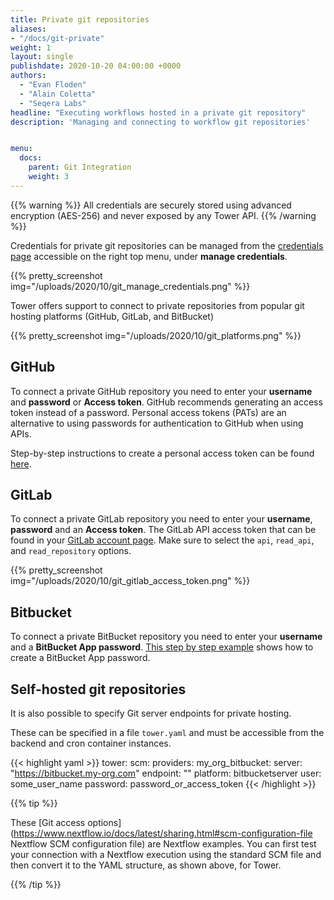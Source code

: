 ```yaml
---
title: Private git repositories
aliases:
- "/docs/git-private"
weight: 1
layout: single
publishdate: 2020-10-20 04:00:00 +0000
authors:
  - "Evan Floden"
  - "Alain Coletta"
  - "Seqera Labs"
headline: "Executing workflows hosted in a private git repository"
description: 'Managing and connecting to workflow git repositories'


menu:
  docs:
    parent: Git Integration
    weight: 3
---
```


{{% warning %}}
All credentials are securely stored using advanced encryption (AES-256) and never exposed by any Tower API.
{{% /warning %}}

Credentials for private git repositories can be managed from the [credentials page](https://tower.nf/credentials) accessible on the right top menu, under **manage credentials**.

{{% pretty_screenshot img="/uploads/2020/10/git_manage_credentials.png" %}}

Tower offers support to connect to private repositories from popular git hosting platforms (GitHub, GitLab, and BitBucket)

{{% pretty_screenshot img="/uploads/2020/10/git_platforms.png" %}}

## GitHub

To connect a private GitHub repository you need to enter your **username** and **password** or **Access token**. GitHub recommends generating an access token instead of a password. Personal access tokens (PATs) are an alternative to using passwords for authentication to GitHub when using APIs.

Step-by-step instructions to create a personal access token can be found [here](https://docs.github.com/en/free-pro-team@latest/github/authenticating-to-github/creating-a-personal-access-token).

## GitLab

To connect a private GitLab repository you need to enter your **username**, **password** and an **Access token**. The GitLab API access token that can be found in your [GitLab account page](https://gitlab.com/profile/personal_access_tokens). Make sure to select the `api`, `read_api`, and  `read_repository` options.

{{% pretty_screenshot img="/uploads/2020/10/git_gitlab_access_token.png" %}}

## Bitbucket

To connect a private BitBucket repository you need to enter your **username** and a **BitBucket App password**. [This step by step example](https://support.atlassian.com/bitbucket-cloud/docs/app-passwords/) shows how to create a BitBucket App password.

## Self-hosted git repositories

It is also possible to specify Git server endpoints for private hosting.

These can be specified in a file `tower.yaml` and must be accessible from the backend and cron container instances.

{{< highlight yaml >}}
tower:
  scm:
    providers:
      my_org_bitbucket:
        server: "https://bitbucket.my-org.com"
        endpoint: "<the API endpoint URL if different from the above>"
        platform: bitbucketserver
        user: some_user_name
        password: password_or_access_token
{{< /highlight >}}

{{% tip %}}

These [Git access options](https://www.nextflow.io/docs/latest/sharing.html#scm-configuration-file Nextflow SCM configuration file) are Nextflow examples. You can first test your connection with a Nextflow execution using the standard SCM file and then convert it to the YAML structure, as shown above, for Tower.

{{% /tip %}}

